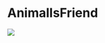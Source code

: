 # AnimalIsFriend

<img src="https://img.shields.io/badge/javascript-#F7DF1E?style=flat&logo=React&logoColor=white"/>
